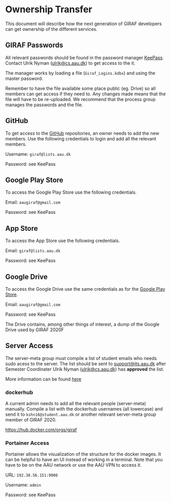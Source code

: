 # Ownership Transfer

This document will describe how the next generation of GIRAF developers can get ownership of the different services.

## GIRAF Passwords

All relevant passwords should be found in the password manager [KeePass](https://keepass.info/).
Contact Ulrik Nyman ([ulrik@cs.aau.dk](mailto:ulrik@cs.aau.dk)) to get access to the it. 

The manager works by loading a file (``Giraf_Logins.kdbx``) and using the master password. 

Remember to have the file available some place public (eg. Drive) so all members can get access if they need to. 
Any changes made means that the file will have to be re-uploaded. 
We recommend that the process group manages the passwords and the file.

## GitHub

To get access to the [GitHub](https://github.com/aau-giraf) repositories, an owner needs to add the new members. 
Use the following credentials to login and add all the relevant members.

Username: ``giraf@lists.aau.dk``

Password: see KeePass


## Google Play Store
To access the Google Play Store use the following credentials.

Email: ``aaugiraf@gmail.com``

Password: see KeePass

## App Store

To access the App Store use the following credentials.

Email: ``giraf@lists.aau.dk``

Password: see KeePass

## Google Drive

To access the Google Drive use the same credentials as for the [Google Play Store](#google-play-store).

Email: ``aaugiraf@gmail.com``

Password: see KeePass

The Drive contains, among other things of interest, a dump of the Google Drive used by GIRAF 2020F

## Server Access

The server-meta group must compile a list of student emails who needs sudo acess to the server. 
The list should be sent to [support@its.aau.dk](mailto:support.its.aau.dk) after Semester Coordinater Ulrik Nyman ([ulrik@cs.aau.dk](mailto:ulrik@cs.aau.dk)) has **approved** the list. 

More information can be found [here](https://aau-giraf.github.io/wiki/development/server_administration/ServerOwnership/#ownership-transfer)

### dockerhub

A current admin needs to add all the relevant people (server-meta) manually. 
Compile a list with the dockerhub usernames (all lowercase) and send it to ``kshn16@student.aau.dk`` or another relevant server-meta group member of GIRAF 2020.

<https://hub.docker.com/orgs/giraf>


### Portainer Access

Portainer allows the visualization of the structure for the docker images. 
It can be helpful to have an UI instead of working in a terminal. 
Note that you have to be on the AAU network or use the AAU VPN to access it.

URL: ```192.38.56.151:9000```

Username: ``admin``

Password: see KeePass